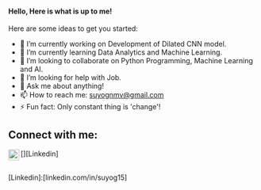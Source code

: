 #### Hello, Here is what is up to me!



Here are some ideas to get you started:

- 🔭 I’m currently working on Development of Dilated CNN model.
- 🌱 I’m currently learning Data Analytics and Machine Learning.
- 👯 I’m looking to collaborate on Python Programming, Machine Learning and AI.
- 🤔 I’m looking for help with Job.
- 💬 Ask me about anything!
- 📫 How to reach me: suyognmv@gmail.com
- ⚡ Fun fact: Only constant thing is 'change'!

## Connect with me:

[<img align="left" alt="codeSTACKr | LinkedIn" width="22px" src="https://cdn.jsdelivr/npm/simple-icons@v3/icons/linkedin.svg" />][Linkedin]

<br />
[Linkedin]:[linkedin.com/in/suyog15]
